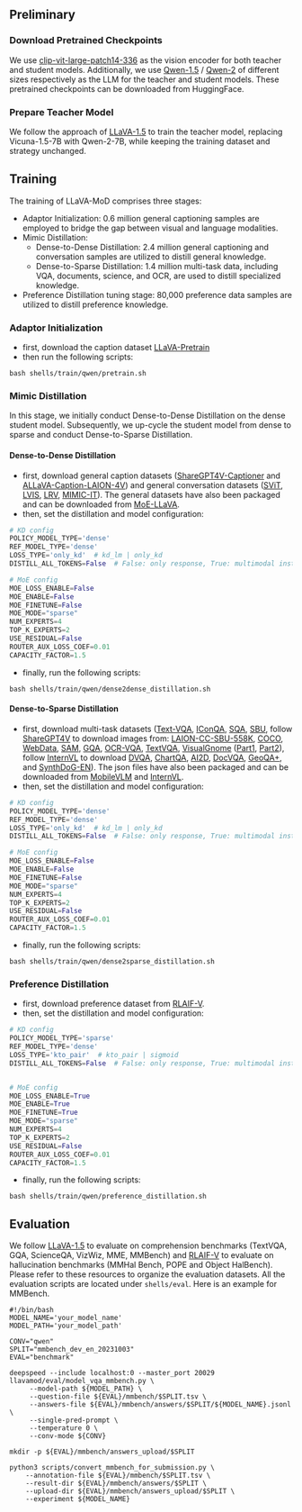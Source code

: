## Preliminary
### Download Pretrained Checkpoints
We use [clip-vit-large-patch14-336](https://huggingface.co/openai/clip-vit-large-patch14-336) as the vision encoder for both teacher and student models. Additionally, we use [Qwen-1.5](https://huggingface.co/collections/Qwen/qwen15-65c0a2f577b1ecb76d786524) / [Qwen-2](https://huggingface.co/collections/Qwen/qwen2-6659360b33528ced941e557f) of different sizes respectively as the LLM for the teacher and student models. These pretrained checkpoints can be downloaded from HuggingFace.

### Prepare Teacher Model
We follow the approach of [LLaVA-1.5](https://github.com/haotian-liu/LLaVA) to train the teacher model, replacing Vicuna-1.5-7B with Qwen-2-7B, while keeping the training dataset and strategy unchanged. 

## Training 
The training of LLaVA-MoD comprises three stages:
- Adaptor Initialization: 0.6 million general captioning samples are employed to bridge the gap between visual and language modalities.
- Mimic Distillation: 
  - Dense-to-Dense Distillation: 2.4 million general captioning and conversation samples are utilized to distill general knowledge.
  - Dense-to-Sparse Distillation: 1.4 million multi-task data, including VQA, documents, science, and OCR, are used to distill specialized knowledge.
- Preference Distillation tuning stage: 80,000 preference data samples are utilized to distill preference knowledge.

### Adaptor Initialization
- first, download the caption dataset [LLaVA-Pretrain](https://huggingface.co/datasets/liuhaotian/LLaVA-Pretrain) 
- then run the following scripts:
```shell
bash shells/train/qwen/pretrain.sh
```

### Mimic Distillation
In this stage, we initially conduct Dense-to-Dense Distillation on the dense student model. Subsequently, we up-cycle the student model from dense to sparse and conduct Dense-to-Sparse Distillation.

#### Dense-to-Dense Distillation 
- first, download general caption datasets ([ShareGPT4V-Captioner](https://huggingface.co/datasets/Lin-Chen/ShareGPT4V/blob/main/share-captioner_coco_lcs_sam_1246k_1107.json) and [ALLaVA-Caption-LAION-4V](https://huggingface.co/datasets/FreedomIntelligence/ALLaVA-4V/blob/main/allava_laion/ALLaVA-Caption-LAION-4V.json)) and general conversation datasets ([SViT](https://github.com/BAAI-DCAI/Visual-Instruction-Tuning), [LVIS](https://github.com/X2FD/LVIS-INSTRUCT4V), [LRV](https://github.com/FuxiaoLiu/LRV-Instruction), [MIMIC-IT](https://github.com/Luodian/Otter)). The general datasets have also been packaged and can be downloaded from [MoE-LLaVA](https://huggingface.co/datasets/LanguageBind/MoE-LLaVA).
- then, set the distillation and model configuration:
```python
# KD config
POLICY_MODEL_TYPE='dense'
REF_MODEL_TYPE='dense'
LOSS_TYPE='only_kd'  # kd_lm | only_kd
DISTILL_ALL_TOKENS=False  # False: only response, True: multimodal instruction + response

# MoE config
MOE_LOSS_ENABLE=False
MOE_ENABLE=False
MOE_FINETUNE=False
MOE_MODE="sparse"
NUM_EXPERTS=4
TOP_K_EXPERTS=2
USE_RESIDUAL=False
ROUTER_AUX_LOSS_COEF=0.01
CAPACITY_FACTOR=1.5
```
- finally, run the following scripts:
```shell
bash shells/train/qwen/dense2dense_distillation.sh
```

#### Dense-to-Sparse Distillation
- first, download multi-task datasets ([Text-VQA](https://dl.fbaipublicfiles.com/textvqa/images/train_val_images.zip), 
  [IConQA](https://drive.google.com/file/d/1Xqdt1zMcMZU5N_u1SAIjk-UAclriynGx/edit), [SQA](https://drive.google.com/drive/folders/1w8imCXWYn2LxajmGeGH_g5DaL2rabHev), [SBU](https://huggingface.co/datasets/sbu_captions), follow [ShareGPT4V](https://github.com/InternLM/InternLM-XComposer/blob/main/projects/ShareGPT4V/docs/Data.md) to download images from:
  [LAION-CC-SBU-558K](https://huggingface.co/datasets/liuhaotian/LLaVA-Pretrain/blob/main/images.zip), [COCO](http://images.cocodataset.org/zips/train2017.zip), [WebData](https://drive.google.com/drive/folders/1tCUQ-sq6vdshZVkF0ZeF3K4eztkXJgax?usp=sharing), [SAM](https://drive.google.com/file/d/1dKumdOKSXtV7lIXdrG7jsIK_z2vZv2gs/view?usp=drive_link), [GQA](https://downloads.cs.stanford.edu/nlp/data/gqa/images.zip), [OCR-VQA](https://drive.google.com/drive/folders/1_GYPY5UkUy7HIcR0zq3ZCFgeZN7BAfm_?usp=sharing), [TextVQA](https://dl.fbaipublicfiles.com/textvqa/images/train_val_images.zip), [VisualGnome](https://cs.stanford.edu/people/rak248/VG_100K_2) ([Part1](https://cs.stanford.edu/people/rak248/VG_100K_2/images.zip), [Part2](https://cs.stanford.edu/people/rak248/VG_100K_2/images2.zip)), follow [InternVL](https://huggingface.co/datasets/OpenGVLab/InternVL-Chat-V1-2-SFT-Data) to download [DVQA](https://github.com/kushalkafle/DVQA_dataset), [ChartQA](https://github.com/vis-nlp/ChartQA), [AI2D](https://allenai.org/data/diagrams), [DocVQA](https://www.docvqa.org/datasets), [GeoQA+](https://github.com/SCNU203/GeoQA-Plus), and [SynthDoG-EN](https://huggingface.co/datasets/naver-clova-ix/synthdog-en)). The json files have also been packaged and can be downloaded from [MobileVLM](https://huggingface.co/datasets/mtgv/MobileVLM_V2_FT_Mix2M) and [InternVL](https://huggingface.co/datasets/OpenGVLab/InternVL-Chat-V1-2-SFT-Data).
- then, set the distillation and model configuration:
```python
# KD config
POLICY_MODEL_TYPE='dense'
REF_MODEL_TYPE='dense'
LOSS_TYPE='only_kd'  # kd_lm | only_kd
DISTILL_ALL_TOKENS=False  # False: only response, True: multimodal instruction + response

# MoE config
MOE_LOSS_ENABLE=False
MOE_ENABLE=False
MOE_FINETUNE=False
MOE_MODE="sparse"
NUM_EXPERTS=4
TOP_K_EXPERTS=2
USE_RESIDUAL=False
ROUTER_AUX_LOSS_COEF=0.01
CAPACITY_FACTOR=1.5
```
- finally, run the following scripts:
```shell
bash shells/train/qwen/dense2sparse_distillation.sh
```


### Preference Distillation
- first, download preference dataset from [RLAIF-V](https://huggingface.co/datasets/openbmb/RLAIF-V-Dataset).
- then, set the distillation and model configuration:
```python
# KD config
POLICY_MODEL_TYPE='sparse'
REF_MODEL_TYPE='dense'
LOSS_TYPE='kto_pair'  # kto_pair | sigmoid
DISTILL_ALL_TOKENS=False  # False: only response, True: multimodal instruction + response


# MoE config
MOE_LOSS_ENABLE=True
MOE_ENABLE=True
MOE_FINETUNE=True
MOE_MODE="sparse"
NUM_EXPERTS=4
TOP_K_EXPERTS=2
USE_RESIDUAL=False
ROUTER_AUX_LOSS_COEF=0.01
CAPACITY_FACTOR=1.5
```
- finally, run the following scripts:
```shell
bash shells/train/qwen/preference_distillation.sh
```

## Evaluation
We follow [LLaVA-1.5](https://github.com/haotian-liu/LLaVA) to evaluate on comprehension benchmarks (TextVQA, GQA, ScienceQA, VizWiz, MME, MMBench) and [RLAIF-V](https://github.com/RLHF-V/RLAIF-V) to evaluate on hallucination benchmarks (MMHal Bench, POPE and Object HalBench). Please refer to these resources to organize the evaluation datasets. All the evaluation scripts are located under `shells/eval`. Here is an example for MMBench.
```shell
#!/bin/bash
MODEL_NAME='your_model_name'
MODEL_PATH='your_model_path'

CONV="qwen"
SPLIT="mmbench_dev_en_20231003"
EVAL="benchmark"

deepspeed --include localhost:0 --master_port 20029 llavamod/eval/model_vqa_mmbench.py \
     --model-path ${MODEL_PATH} \
     --question-file ${EVAL}/mmbench/$SPLIT.tsv \
     --answers-file ${EVAL}/mmbench/answers/$SPLIT/${MODEL_NAME}.jsonl \
     --single-pred-prompt \
     --temperature 0 \
     --conv-mode ${CONV}

mkdir -p ${EVAL}/mmbench/answers_upload/$SPLIT

python3 scripts/convert_mmbench_for_submission.py \
    --annotation-file ${EVAL}/mmbench/$SPLIT.tsv \
    --result-dir ${EVAL}/mmbench/answers/$SPLIT \
    --upload-dir ${EVAL}/mmbench/answers_upload/$SPLIT \
    --experiment ${MODEL_NAME}
```


